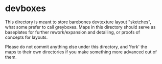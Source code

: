 # devboxes

This directory is meant to store barebones devtexture layout "sketches", what some prefer to call greyboxes.
Maps in this directory should serve as baseplates for further rework/expansion and detailing, or proofs of concepts for layouts.

Please do not commit anything else under this directory, and 'fork' the maps to their own directories if you make something more advanced out of them.